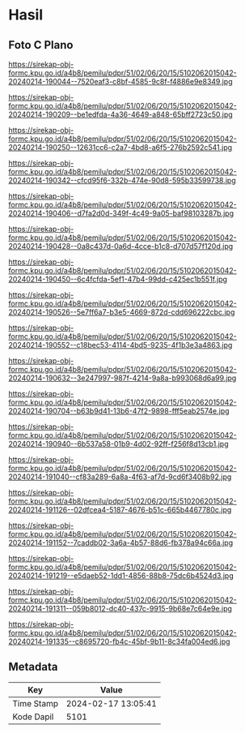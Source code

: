 # Hasil

## Foto C Plano

https://sirekap-obj-formc.kpu.go.id/a4b8/pemilu/pdpr/51/02/06/20/15/5102062015042-20240214-190044--7520eaf3-c8bf-4585-9c8f-f4886e9e8349.jpg

https://sirekap-obj-formc.kpu.go.id/a4b8/pemilu/pdpr/51/02/06/20/15/5102062015042-20240214-190209--be1edfda-4a36-4649-a848-65bff2723c50.jpg

https://sirekap-obj-formc.kpu.go.id/a4b8/pemilu/pdpr/51/02/06/20/15/5102062015042-20240214-190250--12631cc6-c2a7-4bd8-a6f5-276b2592c541.jpg

https://sirekap-obj-formc.kpu.go.id/a4b8/pemilu/pdpr/51/02/06/20/15/5102062015042-20240214-190342--cfcd95f6-332b-474e-90d8-595b33599738.jpg

https://sirekap-obj-formc.kpu.go.id/a4b8/pemilu/pdpr/51/02/06/20/15/5102062015042-20240214-190406--d7fa2d0d-349f-4c49-9a05-baf98103287b.jpg

https://sirekap-obj-formc.kpu.go.id/a4b8/pemilu/pdpr/51/02/06/20/15/5102062015042-20240214-190428--0a8c437d-0a6d-4cce-b1c8-d707d57f120d.jpg

https://sirekap-obj-formc.kpu.go.id/a4b8/pemilu/pdpr/51/02/06/20/15/5102062015042-20240214-190450--6c4fcfda-5ef1-47b4-99dd-c425ec1b551f.jpg

https://sirekap-obj-formc.kpu.go.id/a4b8/pemilu/pdpr/51/02/06/20/15/5102062015042-20240214-190526--5e7ff6a7-b3e5-4669-872d-cdd696222cbc.jpg

https://sirekap-obj-formc.kpu.go.id/a4b8/pemilu/pdpr/51/02/06/20/15/5102062015042-20240214-190552--c18bec53-4114-4bd5-9235-4f1b3e3a4863.jpg

https://sirekap-obj-formc.kpu.go.id/a4b8/pemilu/pdpr/51/02/06/20/15/5102062015042-20240214-190632--3e247997-987f-4214-9a8a-b993068d6a99.jpg

https://sirekap-obj-formc.kpu.go.id/a4b8/pemilu/pdpr/51/02/06/20/15/5102062015042-20240214-190704--b63b9d41-13b6-47f2-9898-fff5eab2574e.jpg

https://sirekap-obj-formc.kpu.go.id/a4b8/pemilu/pdpr/51/02/06/20/15/5102062015042-20240214-190940--6b537a58-01b9-4d02-92ff-f256f8d13cb1.jpg

https://sirekap-obj-formc.kpu.go.id/a4b8/pemilu/pdpr/51/02/06/20/15/5102062015042-20240214-191040--cf83a289-6a8a-4f63-af7d-9cd6f3408b92.jpg

https://sirekap-obj-formc.kpu.go.id/a4b8/pemilu/pdpr/51/02/06/20/15/5102062015042-20240214-191126--02dfcea4-5187-4676-b51c-665b4467780c.jpg

https://sirekap-obj-formc.kpu.go.id/a4b8/pemilu/pdpr/51/02/06/20/15/5102062015042-20240214-191152--7caddb02-3a6a-4b57-88d6-fb378a94c66a.jpg

https://sirekap-obj-formc.kpu.go.id/a4b8/pemilu/pdpr/51/02/06/20/15/5102062015042-20240214-191219--e5daeb52-1dd1-4856-88b8-75dc6b4524d3.jpg

https://sirekap-obj-formc.kpu.go.id/a4b8/pemilu/pdpr/51/02/06/20/15/5102062015042-20240214-191311--059b8012-dc40-437c-9915-9b68e7c64e9e.jpg

https://sirekap-obj-formc.kpu.go.id/a4b8/pemilu/pdpr/51/02/06/20/15/5102062015042-20240214-191335--c8695720-fb4c-45bf-9b11-8c34fa004ed6.jpg


## Metadata

| Key        | Value               |
| ---------- | ------------------- |
| Time Stamp | 2024-02-17 13:05:41 |
| Kode Dapil | 5101                |



